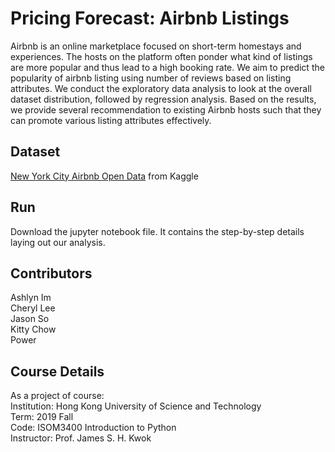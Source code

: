 # Pricing Forecast: Airbnb Listings

Airbnb is an online marketplace focused on short-term homestays and experiences. The hosts on the platform often ponder what kind of listings are more popular and thus lead to a high booking rate. We aim to predict the popularity of airbnb listing using number of reviews based on listing attributes. We conduct the exploratory data analysis to look at the overall dataset distribution, followed by regression analysis. Based on the results, we provide several recommendation to existing Airbnb hosts such that they can promote various listing attributes effectively.

## Dataset
[New York City Airbnb Open Data](https://www.kaggle.com/datasets/dgomonov/new-york-city-airbnb-open-data) from Kaggle

## Run

Download the jupyter notebook file. It contains the step-by-step details laying out our analysis.

## Contributors
Ashlyn Im\
Cheryl Lee\
Jason So\
Kitty Chow\
Power

## Course Details
As a project of course:\
Institution: Hong Kong University of Science and Technology\
Term: 2019 Fall\
Code: ISOM3400 Introduction to Python\
Instructor: Prof. James S. H. Kwok
